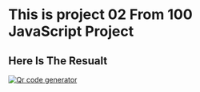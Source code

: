 # This is project 02 From 100 JavaScript Project 

## Here Is The Resualt

[![Qr code generator](https://markdown-videos-api.jorgenkh.no/url?url=https%3A%2F%2Fyoutu.be%2FFHv_rTQmd64)](https://youtu.be/FHv_rTQmd64)
